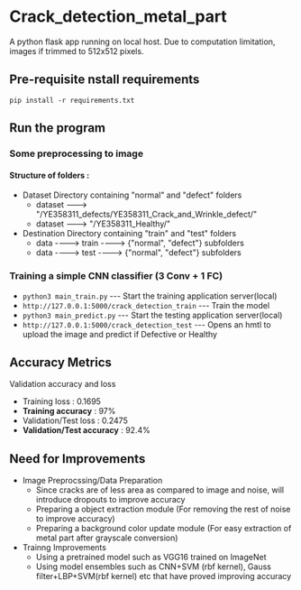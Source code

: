 # Crack_detection_metal_part
  A python flask app running on local host.
  Due to computation limitation, images if trimmed to 512x512 pixels.

## Pre-requisite nstall requirements
  `pip install -r requirements.txt`

## Run the program
  ### Some preprocessing to image
  #### Structure of folders :
  * Dataset Directory containing "normal" and "defect" folders
    * dataset ---> "/YE358311_defects/YE358311_Crack_and_Wrinkle_defect/"
    * dataset ---> "/YE358311_Healthy/"
  * Destination Directory containing "train" and "test" folders
    * data ----> train ----> {"normal", "defect"} subfolders
    * data ----> test ----> {"normal", "defect"} subfolders

  ### Training a simple CNN classifier (3 Conv + 1 FC)
  * `python3 main_train.py` --- Start the training application server(local)
  * `http://127.0.0.1:5000/crack_detection_train` --- Train the model
  * `python3 main_predict.py` --- Start the testing application server(local)
  * `http://127.0.0.1:5000/crack_detection_test` --- Opens an hmtl to upload the image and predict if Defective or Healthy

## Accuracy Metrics
  Validation accuracy and loss
  * Training loss : 0.1695
  * **Training accuracy** : 97%
  * Validation/Test loss : 0.2475
  * **Validation/Test accuracy** : 92.4%

## Need for Improvements
* Image Preprocssing/Data Preparation
  * Since cracks are of less area as compared to image and noise, will introduce dropouts to improve accuracy
  * Preparing a object extraction module (For removing the rest of noise to improve accuracy)
  * Preparing a background color update module (For easy extraction of metal part after grayscale conversion)
* Trainng Improvements
  * Using a pretrained model such as VGG16 trained on ImageNet
  * Using model ensembles such as CNN+SVM (rbf kernel), Gauss filter+LBP+SVM(rbf kernel) etc that have proved improving accuracy
